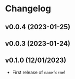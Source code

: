 # Changelog

<!--next-version-placeholder-->

## v0.0.4 (2023-01-25)


## v0.0.3 (2023-01-24)


## v0.1.0 (12/01/2023)

- First release of `nameforme`!